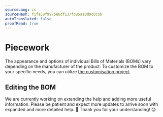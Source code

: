 ```yaml
---
sourceLang: cs
sourceHash: f1fa58f9975e8df137fb85a18d9c0c6b
autoTranslated: false
proofRead: true
---
```


# Piecework
The appearance and options of individual Bills of Materials (BOMs) vary depending on the manufacturer of the product. To customize the BOM to your specific needs, you can utilize  [the customisation project](customisationProject.md).

## Editing the BOM

We are currently working on extending the help and adding more useful information. Please be patient and expect more updates to arrive soon with expanded and more detailed help. 🚀 Thank you for your understanding! 😊